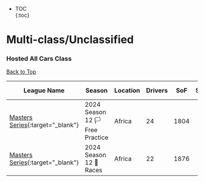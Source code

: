 * TOC  
{:toc}

# Multi-class/Unclassified

### Hosted All Cars Class

[Back to Top](#)  

| League Name | Season | Location | Drivers | SoF | Setup | Upcoming Race | New York | London | Sydney |
|-----------------------------------------------------------------------------------------------------------|-------------------------------|--------|-------|----|-----|-------------|--------|------|------|
|[Masters Series](https://members.iracing.com/membersite/member/LeagueView.do?league=5539){:target="_blank"} |2024 Season 12 🏳️ Free Practice |Africa |24 |1804 | | | | | |
|[Masters Series](https://members.iracing.com/membersite/member/LeagueView.do?league=5539){:target="_blank"} |2024 Season 12 🏁 Races |Africa |22 |1876 | | | | | |


